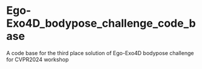 # Ego-Exo4D_bodypose_challenge_code_base
A code base for the third place solution of Ego-Exo4D bodypose challenge for CVPR2024 workshop
